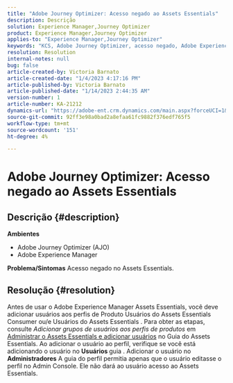 ```yaml
---
title: "Adobe Journey Optimizer: Acesso negado ao Assets Essentials"
description: Descrição
solution: Experience Manager,Journey Optimizer
product: Experience Manager,Journey Optimizer
applies-to: "Experience Manager,Journey Optimizer"
keywords: "KCS, Adobe Journey Optimizer, acesso negado, Adobe Experience Manager, AEM, AJO, Assets Essentials, solução de problemas"
resolution: Resolution
internal-notes: null
bug: false
article-created-by: Victoria Barnato
article-created-date: "1/4/2023 4:17:16 PM"
article-published-by: Victoria Barnato
article-published-date: "1/14/2023 2:44:35 AM"
version-number: 1
article-number: KA-21212
dynamics-url: "https://adobe-ent.crm.dynamics.com/main.aspx?forceUCI=1&pagetype=entityrecord&etn=knowledgearticle&id=f3e21340-4b8c-ed11-81ad-6045bd0067ea"
source-git-commit: 92ff3e98a0bad2a8efaa61fc9882f376edf765f5
workflow-type: tm+mt
source-wordcount: '151'
ht-degree: 4%

---
```


# Adobe Journey Optimizer: Acesso negado ao Assets Essentials

## Descrição {#description}

<b>Ambientes</b>
- Adobe Journey Optimizer (AJO)
- Adobe Experience Manager



<b>Problema/Sintomas</b>
Acesso negado no Assets Essentials.


## Resolução {#resolution}


Antes de usar o Adobe Experience Manager Assets Essentials, você deve adicionar usuários aos perfis de Produto Usuários do Assets Essentials Consumer ou/e Usuários do Assets Essentials . Para obter as etapas, consulte *Adicionar grupos de usuários aos perfis de produtos* em [Administrar o Assets Essentials e adicionar usuários](https://experienceleague.adobe.com/docs/experience-manager-assets-essentials/help/get-started-admins/deploy-administer.html#add-users-to-product-profiles) no Guia do Assets Essentials. Ao adicionar o usuário ao perfil, verifique se você está adicionando o usuário no <b>Usuários </b> guia . Adicionar o usuário no <b>Administradores</b> A guia do perfil permitia apenas que o usuário editasse o perfil no Admin Console. Ele não dará ao usuário acesso ao Assets Essentials.


